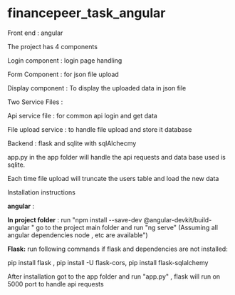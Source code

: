 # financepeer_task_angular

Front end : angular

The project has 4 components

Login component : login page handling

Form Component : for json file upload

Display component : To display the uploaded data in json file

Two Service Files :

Api service file : for common api login and get data

File upload service : to handle file upload and store it database

Backend : flask and sqlite with sqlAlchecmy

app.py in the app folder will handle the api requests and data base used is sqlite.

Each time file upload will truncate the users table and load the new data

Installation instructions

**angular** : 

**In project folder** :
run "npm install --save-dev @angular-devkit/build-angular "
go to the project main folder and run "ng serve" (Assuming all angular dependencies node , etc are available")

**Flask:** 
run following commands if flask and dependencies are not installed:

pip install flask , pip install -U flask-cors, pip install flask-sqlalchemy

After installation got to the app folder and run "app.py" , flask will run on 5000 port to handle api requests
